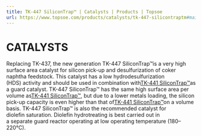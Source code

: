 ```yaml
---
title: TK-447 SiliconTrap™ | Catalysts | Products | Topsoe
url: https://www.topsoe.com/products/catalysts/tk-447-silicontraptm#main-content
---
```


# CATALYSTS

Replacing TK-437, the new generation TK-447 SiliconTrap™is a very high surface area catalyst for silicon pick-up and desulfurization of coker naphtha feedstock. This catalyst has a low hydrodesulfurization (HDS) activity and should be used in combination with[TK-441 SiliconTrap™](/products/catalysts/tk-441-silicontraptm)as a guard catalyst. TK-447 SiliconTrap™ has the same high surface area per volume as[TK-441 SiliconTrap™](/products/catalysts/tk-441-silicontraptm), but due to a lower metals loading, the silicon pick-up capacity is even higher than that of[TK-441 SiliconTrap™](/products/catalysts/tk-441-silicontraptm)on a volume basis. TK-447 SiliconTrap™ is also the recommended catalyst for diolefin saturation. Diolefin hydrotreating is best carried out in a separate guard reactor operating at low operating temperature (180–220°C).